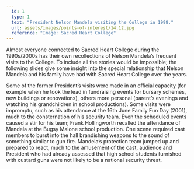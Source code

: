 ```yaml
---
  id: 1
  type: 1
  text: "President Nelson Mandela visiting the College in 1998."
  url: assets/images/points-of-interest/14.12.jpg
  reference: "Image: Sacred Heart College"
---
```

Almost everyone connected to Sacred Heart College during the 1990s/2000s has their own recollections of Nelson Mandela’s frequent visits to the College. To include all the stories would be impossible; the following slides give some insight into the special relationship that Nelson Mandela and his family have had with Sacred Heart College over the years.

Some of the former President’s visits were made in an official capacity (for example when he took the lead in fundraising events for bursary schemes, new buildings or renovations), others more personal (parent’s evenings and watching his grandchildren in school productions). Some visits were impromptu, such as his attendance at the 16th June Family Fun Day (2001), much to the consternation of his security team. Even the scheduled events caused a stir for his team; Frank Hollingworth recalled the attendance of Mandela at the Bugsy Malone school production. One scene required cast members to burst into the hall brandishing weapons to the sound of something similar to gun fire. Mandela’s protection team jumped up and prepared to react, much to the amusement of the cast, audience and President who had already assessed that high school students furnished with custard guns were not likely to be a national security threat. 

        
